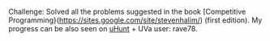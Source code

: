 Challenge: Solved all the problems suggested in the book [Competitive Programming}(https://sites.google.com/site/stevenhalim/) (first edition).
My progress can be also seen on [uHunt](http://uhunt.felix-halim.net/id/32900) + UVa user: rave78.